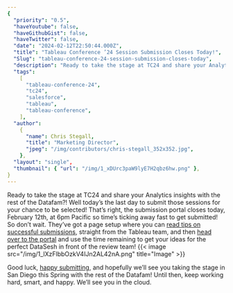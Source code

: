 ```yaml
---
{
  "priority": "0.5",
  "haveYoutube": false,
  "haveGithubGist": false,
  "haveTwitter": false,
  "date": "2024-02-12T22:50:44.000Z",
  "title": "Tableau Conference ’24 Session Submission Closes Today!",
  "Slug": "tableau-conference-24-session-submission-closes-today",
  "description": "Ready to take the stage at TC24 and share your Analytics insights with the rest of the Datafam?! Well today’s the last day to submit those sessions for your chance to be selected!.",
  "tags":
    [
      "tableau-conference-24",
      "tc24",
      "salesforce",
      "tableau",
      "tableau-conference",
    ],
  "author":
    {
      "name": Chris Stegall,
      "title": "Marketing Director",
      "jpeg": "/img/contributors/chris-stegall_352x352.jpg",
    },
  "layout": "single",
  "thumbnail": { "url": "/img/1_xDUrc3paW9lyE7H2qbz6hw.png" },
}
---
```


Ready to take the stage at TC24 and share your Analytics insights with the rest of the Datafam?! Well today’s the last day to submit those sessions for your chance to be selected!
That’s right, the submission portal closes today, February 12th, at 6pm Pacific so time’s ticking away fast to get submitted!
So don’t wait. They’ve got a page setup where you can [read tips on successful submissions](https://www.tableau.com/blog/tableau-conference-speakers-call-for-participation-tips), straight from the Tableau team, and then [head over to the portal](https://reg.salesforce.com/flow/plus/tc24/cfp/login?_ga=2.19121080.1685950131.1707777742-1627426254.1707170226) and use the time remaining to get your ideas for the perfect DataSesh in front of the review team!
{{< image src="/img/1_lXzFlbbOzkV4IJn2AL42nA.png" title="Image" >}}

Good luck, [happy submitting](https://reg.salesforce.com/flow/plus/tc24/cfp/login?_ga=2.19121080.1685950131.1707777742-1627426254.1707170226), and hopefully we’ll see you taking the stage in San Diego this Spring with the rest of the Datafam!
Until then, keep working hard, smart, and happy. We’ll see you in the cloud.
